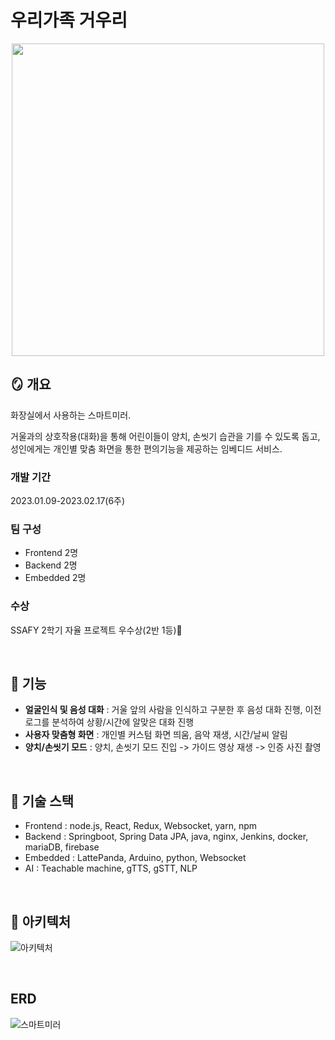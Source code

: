 # 우리가족 거우리

<p align="center"><img src="https://github.com/yu-so-young2/geowoori/assets/117627859/44db1c0e-7fdb-4eed-8bff-e34cca0cdb50" width="500"></p>

## 🪞 개요
화장실에서 사용하는 스마트미러.

거울과의 상호작용(대화)을 통해 어린이들이 양치, 손씻기 습관을 기를 수 있도록 돕고, 성인에게는 개인별 맞춤 화면을 통한 편의기능을 제공하는 임베디드 서비스.

### 개발 기간
2023.01.09-2023.02.17(6주)

### 팀 구성
- Frontend 2명
- Backend 2명
- Embedded 2명

### 수상
SSAFY 2학기 자율 프로젝트 우수상(2반 1등)🥇

<br/>

## 🧼 기능
- **얼굴인식 및 음성 대화** : 거울 앞의 사람을 인식하고 구분한 후 음성 대화 진행, 이전 로그를 분석하여 상황/시간에 알맞은 대화 진행
- **사용자 맞춤형 화면** : 개인별 커스텀 화면 띄움, 음악 재생, 시간/날씨 알림
- **양치/손씻기 모드** : 양치, 손씻기 모드 진입 -> 가이드 영상 재생 -> 인증 사진 촬영

<br/>

## 🦾 기술 스택
- Frontend : node.js, React, Redux, Websocket, yarn, npm
- Backend : Springboot, Spring Data JPA, java, nginx, Jenkins, docker, mariaDB, firebase
- Embedded : LattePanda, Arduino, python, Websocket
- AI : Teachable machine, gTTS, gSTT, NLP

<br/>

## 🗼 아키텍처
![아키텍처](https://user-images.githubusercontent.com/69035612/219533074-001a4ed0-3205-4fbd-957a-06e29bf01787.png)

<br/>

## ERD
![스마트미러](https://github.com/yu-so-young2/geowoori/assets/117627859/5c3f39df-a28a-4af3-ad53-14c569ed5d39)
